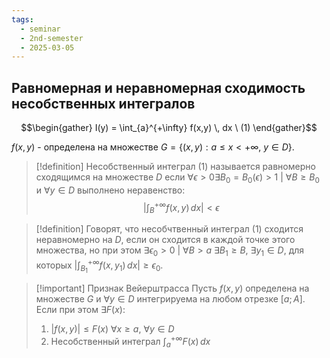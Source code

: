```yaml
---
tags:
  - seminar
  - 2nd-semester
  - 2025-03-05
---
```


## Равномерная и неравномерная сходимость несобственных интегралов

$$\begin{gather}
I(y) = \int_{a}^{+\infty} f(x,y) \, dx \ (1)
\end{gather}$$

$f(x,y)$ - определена на множестве $G = \{ (x,y): a \leq x <+\infty, \ y \in D \}$.

> [!definition] 
> Несобственный интеграл (1) называется равномерно сходящимся на множестве $D$ если $\forall \epsilon > 0 \exists B_{0} = B_{0}(\epsilon) > 1 \ | \ \forall B \geq B_{0}$ и $\forall y \in D$ выполнено неравенство:
> $$\left| \int_{B}^{+\infty} f(x,y) \, dx  \right| < \epsilon$$

> [!definition] 
> Говорят, что несобчтвенный интеграл (1) сходится неравномерно на $D$, если он сходится в каждой точке этого множества, но при этом $\exists \epsilon_{0} > 0 \ | \ \forall B>a \ \exists B_{1} \geq B, \ \exists y_{1} \in D$, для которых $\left| \int_{B_{1}}^{+\infty} f(x,y_{1}) \, dx \right| \geq \epsilon_{0}$.

> [!important] Признак Вейерштрасса
> Пусть $f(x,y)$ определена на множестве $G$ и $\forall y \in D$ интегрируема на любом отрезке $[a;A]$. Если при этом $\exists F(x)$:
> 1. $|f(x,y)| \leq F(x) \ \forall x \geq a, \ \forall y \in D$
> 2. Несобственный интеграл $\int_{a}^{+\infty}F(x) \, dx$
> 
